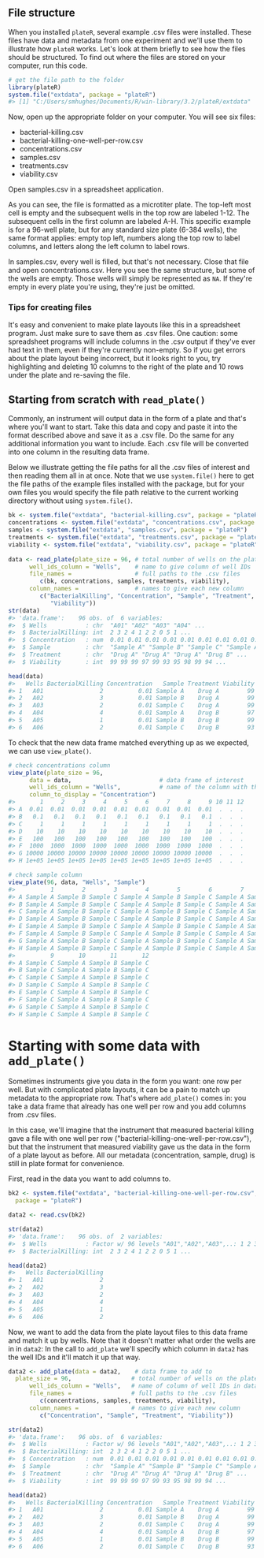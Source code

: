 File structure
--------------

When you installed `plateR`, several example .csv files were installed. These files have data and metadata from one experiment and we'll use them to illustrate how `plateR` works. Let's look at them briefly to see how the files should be structured. To find out where the files are stored on your computer, run this code.

``` r
# get the file path to the folder
library(plateR)
system.file("extdata", package = "plateR")
#> [1] "C:/Users/smhughes/Documents/R/win-library/3.2/plateR/extdata"
```

Now, open up the appropriate folder on your computer. You will see six files:

-   bacterial-killing.csv
-   bacterial-killing-one-well-per-row.csv
-   concentrations.csv
-   samples.csv
-   treatments.csv
-   viability.csv

Open samples.csv in a spreadsheet application.

As you can see, the file is formatted as a microtiter plate. The top-left most cell is empty and the subsequent wells in the top row are labeled 1-12. The subsequent cells in the first column are labeled A-H. This specific example is for a 96-well plate, but for any standard size plate (6-384 wells), the same format applies: empty top left, numbers along the top row to label columns, and letters along the left column to label rows.

In samples.csv, every well is filled, but that's not necessary. Close that file and open concentrations.csv. Here you see the same structure, but some of the wells are empty. Those wells will simply be represented as `NA`. If they're empty in every plate you're using, they're just be omitted.

### Tips for creating files

It's easy and convenient to make plate layouts like this in a spreadsheet program. Just make sure to save them as .csv files. One caution: some spreadsheet programs will include columns in the .csv output if they've ever had text in them, even if they're currently non-empty. So if you get errors about the plate layout being incorrect, but it looks right to you, try highlighting and deleting 10 columns to the right of the plate and 10 rows under the plate and re-saving the file.

Starting from scratch with `read_plate()`
-----------------------------------------

Commonly, an instrument will output data in the form of a plate and that's where you'll want to start. Take this data and copy and paste it into the format described above and save it as a .csv file. Do the same for any additional information you want to include. Each .csv file will be converted into one column in the resulting data frame.

Below we illustrate getting the file paths for all the .csv files of interest and then reading them all in at once. Note that we use `system.file()` here to get the file paths of the example files installed with the package, but for your own files you would specify the file path relative to the current working directory without using `system.file()`.

``` r
bk <- system.file("extdata", "bacterial-killing.csv", package = "plateR")
concentrations <- system.file("extdata", "concentrations.csv", package = "plateR")
samples <- system.file("extdata", "samples.csv", package = "plateR")
treatments <- system.file("extdata", "treatments.csv", package = "plateR")
viability <- system.file("extdata", "viability.csv", package = "plateR")
   
data <- read_plate(plate_size = 96, # total number of wells on the plate
      well_ids_column = "Wells",    # name to give column of well IDs
      file_names =                  # full paths to the .csv files
         c(bk, concentrations, samples, treatments, viability), 
      column_names =                # names to give each new column
         c("BacterialKilling", "Concentration", "Sample", "Treatment", 
            "Viability"))
str(data)
#> 'data.frame':    96 obs. of  6 variables:
#>  $ Wells           : chr  "A01" "A02" "A03" "A04" ...
#>  $ BacterialKilling: int  2 3 2 4 1 2 2 0 5 1 ...
#>  $ Concentration   : num  0.01 0.01 0.01 0.01 0.01 0.01 0.01 0.01 0.01 NA ...
#>  $ Sample          : chr  "Sample A" "Sample B" "Sample C" "Sample A" ...
#>  $ Treatment       : chr  "Drug A" "Drug A" "Drug A" "Drug B" ...
#>  $ Viability       : int  99 99 99 97 99 93 95 98 99 94 ...

head(data)
#>   Wells BacterialKilling Concentration   Sample Treatment Viability
#> 1   A01                2          0.01 Sample A    Drug A        99
#> 2   A02                3          0.01 Sample B    Drug A        99
#> 3   A03                2          0.01 Sample C    Drug A        99
#> 4   A04                4          0.01 Sample A    Drug B        97
#> 5   A05                1          0.01 Sample B    Drug B        99
#> 6   A06                2          0.01 Sample C    Drug B        93
```

To check that the new data frame matched everything up as we expected, we can use `view_plate()`.

``` r
# check concentrations column
view_plate(plate_size = 96, 
      data = data,                         # data frame of interest
      well_ids_column = "Wells",           # name of the column with the well IDs
      column_to_display = "Concentration")   
#>       1     2     3     4     5     6     7     8     9 10 11 12
#> A  0.01  0.01  0.01  0.01  0.01  0.01  0.01  0.01  0.01  .  .  .
#> B   0.1   0.1   0.1   0.1   0.1   0.1   0.1   0.1   0.1  .  .  .
#> C     1     1     1     1     1     1     1     1     1  .  .  .
#> D    10    10    10    10    10    10    10    10    10  .  .  .
#> E   100   100   100   100   100   100   100   100   100  .  .  .
#> F  1000  1000  1000  1000  1000  1000  1000  1000  1000  .  .  .
#> G 10000 10000 10000 10000 10000 10000 10000 10000 10000  .  .  .
#> H 1e+05 1e+05 1e+05 1e+05 1e+05 1e+05 1e+05 1e+05 1e+05  .  .  .

# check sample column
view_plate(96, data, "Wells", "Sample")
#>          1        2        3        4        5        6        7        8
#> A Sample A Sample B Sample C Sample A Sample B Sample C Sample A Sample B
#> B Sample A Sample B Sample C Sample A Sample B Sample C Sample A Sample B
#> C Sample A Sample B Sample C Sample A Sample B Sample C Sample A Sample B
#> D Sample A Sample B Sample C Sample A Sample B Sample C Sample A Sample B
#> E Sample A Sample B Sample C Sample A Sample B Sample C Sample A Sample B
#> F Sample A Sample B Sample C Sample A Sample B Sample C Sample A Sample B
#> G Sample A Sample B Sample C Sample A Sample B Sample C Sample A Sample B
#> H Sample A Sample B Sample C Sample A Sample B Sample C Sample A Sample B
#>          9       10       11       12
#> A Sample C Sample A Sample B Sample C
#> B Sample C Sample A Sample B Sample C
#> C Sample C Sample A Sample B Sample C
#> D Sample C Sample A Sample B Sample C
#> E Sample C Sample A Sample B Sample C
#> F Sample C Sample A Sample B Sample C
#> G Sample C Sample A Sample B Sample C
#> H Sample C Sample A Sample B Sample C
```

Starting with some data with `add_plate()`
==========================================

Sometimes instruments give you data in the form you want: one row per well. But with complicated plate layouts, it can be a pain to match up metadata to the appropriate row. That's where `add_plate()` comes in: you take a data frame that already has one well per row and you add columns from .csv files.

In this case, we'll imagine that the instrument that measured bacterial killing gave a file with one well per row ("bacterial-killing-one-well-per-row.csv"), but that the instrument that measured viability gave us the data in the form of a plate layout as before. All our metadata (concentration, sample, drug) is still in plate format for convenience.

First, read in the data you want to add columns to.

``` r
bk2 <- system.file("extdata", "bacterial-killing-one-well-per-row.csv", 
  package = "plateR")

data2 <- read.csv(bk2)

str(data2)
#> 'data.frame':    96 obs. of  2 variables:
#>  $ Wells           : Factor w/ 96 levels "A01","A02","A03",..: 1 2 3 4 5 6 7 8 9 10 ...
#>  $ BacterialKilling: int  2 3 2 4 1 2 2 0 5 1 ...

head(data2)
#>   Wells BacterialKilling
#> 1   A01                2
#> 2   A02                3
#> 3   A03                2
#> 4   A04                4
#> 5   A05                1
#> 6   A06                2
```

Now, we want to add the data from the plate layout files to this data frame and match it up by wells. Note that it doesn't matter what order the wells are in in `data2`: In the call to `add_plate` we'll specify which column in `data2` has the well IDs and it'll match it up that way.

``` r
data2 <- add_plate(data = data2,    # data frame to add to    
  plate_size = 96,                 # total number of wells on the plate
      well_ids_column = "Wells",   # name of column of well IDs in data frame
      file_names =                 # full paths to the .csv files
         c(concentrations, samples, treatments, viability), 
      column_names =               # names to give each new column
         c("Concentration", "Sample", "Treatment", "Viability"))

str(data2)
#> 'data.frame':    96 obs. of  6 variables:
#>  $ Wells           : Factor w/ 96 levels "A01","A02","A03",..: 1 2 3 4 5 6 7 8 9 10 ...
#>  $ BacterialKilling: int  2 3 2 4 1 2 2 0 5 1 ...
#>  $ Concentration   : num  0.01 0.01 0.01 0.01 0.01 0.01 0.01 0.01 0.01 NA ...
#>  $ Sample          : chr  "Sample A" "Sample B" "Sample C" "Sample A" ...
#>  $ Treatment       : chr  "Drug A" "Drug A" "Drug A" "Drug B" ...
#>  $ Viability       : int  99 99 99 97 99 93 95 98 99 94 ...

head(data2)
#>   Wells BacterialKilling Concentration   Sample Treatment Viability
#> 1   A01                2          0.01 Sample A    Drug A        99
#> 2   A02                3          0.01 Sample B    Drug A        99
#> 3   A03                2          0.01 Sample C    Drug A        99
#> 4   A04                4          0.01 Sample A    Drug B        97
#> 5   A05                1          0.01 Sample B    Drug B        99
#> 6   A06                2          0.01 Sample C    Drug B        93
```
